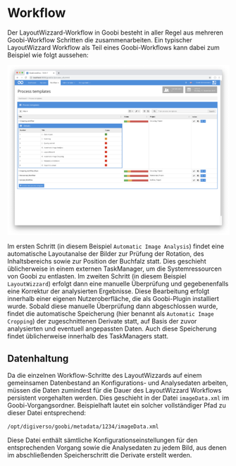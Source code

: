 # Workflow

Der LayoutWizzard-Workflow in Goobi besteht in aller Regel aus mehreren Goobi-Workflow Schritten die zusammenarbeiten. Ein typischer LayoutWizzard Workflow als Teil eines Goobi-Workflows kann dabei zum Beispiel wie folgt aussehen:

![Goobi-Workflow mit den typischen LayoutWizzard-Schritten](../../../.gitbook/assets/intranda_step_crop_goobi_workflow.png)

Im ersten Schritt \(in diesem Beispiel `Automatic Image Analysis`\) findet eine automatische Layoutanalse der Bilder zur Prüfung der Rotation, des Inhaltsbereichs sowie zur Position der Buchfalz statt. Dies geschieht üblicherweise in einem externen TaskManager, um die Systemressourcen von Goobi zu entlasten. Im zweiten Schritt \(in diesem Beispiel `LayoutWizzard`\) erfolgt dann eine manuelle Überprüfung und gegebenenfalls eine Korrektur der analysierten Ergebnisse. Diese Bearbeitung erfolgt innerhalb einer eigenen Nutzeroberfläche, die als Goobi-Plugin installiert wurde. Sobald diese manuelle Überprüfung dann abgeschlossen wurde, findet die automatische Speicherung \(hier benannt als `Automatic Image Cropping`\) der zugeschnittenen Derivate statt, auf Basis der zuvor analysierten und eventuell angepassten Daten. Auch diese Speicherung findet üblicherweise innerhalb des TaskManagers statt.

## Datenhaltung

Da die einzelnen Workflow-Schritte des LayoutWizzards auf einem gemeinsamen Datenbestand an Konfigurations- und Analysedaten arbeiten, müssen die Daten zumindest für die Dauer des LayoutWizzard Workflows persistent vorgehalten werden. Dies geschieht in der Datei `imageData.xml` im Goobi-Vorgangsordner. Beispielhaft lautet ein solcher vollständiger Pfad zu dieser Datei entsprechend:

```bash
/opt/digiverso/goobi/metadata/1234/imageData.xml
```

Diese Datei enthält sämtliche Konfigurationseinstellungen für den entsprechenden Vorgang sowie die Analysedaten zu jedem Bild, aus denen im abschließenden Speicherschritt die Derivate erstellt werden.

